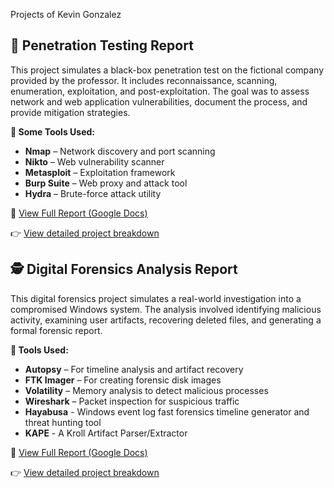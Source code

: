 Projects of Kevin Gonzalez

## 🔐 Penetration Testing Report

This project simulates a black-box penetration test on the fictional company provided by the professor. It includes reconnaissance, scanning, enumeration, exploitation, and post-exploitation. The goal was to assess network and web application vulnerabilities, document the process, and provide mitigation strategies.

**🔧 Some Tools Used:**
- **Nmap** – Network discovery and port scanning
- **Nikto** – Web vulnerability scanner
- **Metasploit** – Exploitation framework
- **Burp Suite** – Web proxy and attack tool
- **Hydra** – Brute-force attack utility

📄 [View Full Report (Google Docs)](https://docs.google.com/document/d/1oPtdPgLX7t0ZilJpxZvbXmD-jCJgctxd2UcIq0iF7zE/edit?usp=drive_link)

👉 [View detailed project breakdown](./pen-test.md)


## 🕵️ Digital Forensics Analysis Report

This digital forensics project simulates a real-world investigation into a compromised Windows system. The analysis involved identifying malicious activity, examining user artifacts, recovering deleted files, and generating a formal forensic report.

**🔧 Tools Used:**
- **Autopsy** – For timeline analysis and artifact recovery
- **FTK Imager** – For creating forensic disk images
- **Volatility** – Memory analysis to detect malicious processes
- **Wireshark** – Packet inspection for suspicious traffic
- **Hayabusa** - Windows event log fast forensics timeline generator and threat hunting tool
- **KAPE** - A Kroll Artifact Parser/Extractor

📄 [View Full Report (Google Docs)](https://docs.google.com/document/d/1oPtdPgLX7t0ZilJpxZvbXmD-jCJgctxd2UcIq0iF7zE/edit?usp=sharing)

👉 [View detailed project breakdown](./forensics-analysis.md)
